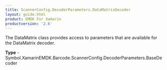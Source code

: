 ```yaml
---
title: ScannerConfig.DecoderParameters.DataMatrixDecoder
layout: guide.html 
product: EMDK For Xamarin 
productversion: '2.6' 
---
```

The DataMatrix class provides access to parameters that are available for the DataMatrix decoder.

**Type** - Symbol.XamarinEMDK.Barcode.ScannerConfig.DecoderParameters.BaseDecoder



